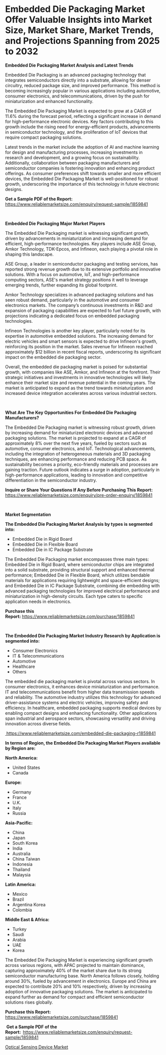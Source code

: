 <p><h1>Embedded Die Packaging Market Offer Valuable Insights into Market Size, Market Share, Market Trends, and Projections Spanning from 2025 to 2032</h1></p><p><strong>Embedded Die Packaging Market Analysis and Latest Trends</strong></p>
<p><p>Embedded Die Packaging is an advanced packaging technology that integrates semiconductors directly into a substrate, allowing for denser circuitry, reduced package size, and improved performance. This method is becoming increasingly popular in various applications including automotive, consumer electronics, and telecommunications, driven by the push for miniaturization and enhanced functionality.</p><p>The Embedded Die Packaging Market is expected to grow at a CAGR of 11.6% during the forecast period, reflecting a significant increase in demand for high-performance electronic devices. Key factors contributing to this growth include the rising need for energy-efficient products, advancements in semiconductor technology, and the proliferation of IoT devices that require compact packaging solutions.</p><p>Latest trends in the market include the adoption of AI and machine learning for design and manufacturing processes, increasing investments in research and development, and a growing focus on sustainability. Additionally, collaboration between packaging manufacturers and semiconductor companies is fostering innovation and enhancing product offerings. As consumer preferences shift towards smaller and more efficient devices, the Embedded Die Packaging Market is well-positioned for robust growth, underscoring the importance of this technology in future electronic designs.</p></p>
<p><strong>Get a Sample PDF of the Report:&nbsp;</strong> <a href="https://www.reliablemarketsize.com/enquiry/request-sample/1859841?utm_campaign=2218&utm_medium=2&utm_source=Github&utm_content=ia&utm_term=10022025&utm_id=embedded-die-packaging">https://www.reliablemarketsize.com/enquiry/request-sample/1859841</a></p>
<p>&nbsp;</p>
<p><strong>Embedded Die Packaging Major Market Players</strong></p>
<p><p>The Embedded Die Packaging market is witnessing significant growth, driven by advancements in miniaturization and increasing demand for efficient, high-performance technologies. Key players include ASE Group, Amkor Technology, TDK-Epcos, and Infineon, each playing a pivotal role in shaping this landscape.</p><p>ASE Group, a leader in semiconductor packaging and testing services, has reported strong revenue growth due to its extensive portfolio and innovative solutions. With a focus on automotive, IoT, and high-performance computing sectors, ASE's market strategy positions it well to leverage emerging trends, further expanding its global footprint.</p><p>Amkor Technology specializes in advanced packaging solutions and has seen robust demand, particularly in the automotive and consumer electronics markets. The company’s continuous investments in R&D and expansion of packaging capabilities are expected to fuel future growth, with projections indicating a dedicated focus on embedded packaging technologies.</p><p>Infineon Technologies is another key player, particularly noted for its expertise in automotive embedded solutions. The increasing demand for electric vehicles and smart sensors is expected to drive Infineon's growth, reinforcing its position in the market. Sales revenue for Infineon reached approximately $12 billion in recent fiscal reports, underscoring its significant impact on the embedded die packaging sector.</p><p>Overall, the embedded die packaging market is poised for substantial growth, with companies like ASE, Amkor, and Infineon at the forefront. Their strategic initiatives and investments in innovative technologies will likely enhance their market size and revenue potential in the coming years. The market is anticipated to expand as the trend towards miniaturization and increased device integration accelerates across various industrial sectors.</p></p>
<p>&nbsp;</p>
<p><strong>What Are The Key Opportunities For Embedded Die Packaging Manufacturers?</strong></p>
<p><p>The Embedded Die Packaging market is witnessing robust growth, driven by increasing demand for miniaturized electronic devices and advanced packaging solutions. The market is projected to expand at a CAGR of approximately 8% over the next five years, fueled by sectors such as automotive, consumer electronics, and IoT. Technological advancements, including the integration of heterogeneous materials and 3D packaging techniques, are enhancing performance and reducing PCB space. As sustainability becomes a priority, eco-friendly materials and processes are gaining traction. Future outlook indicates a surge in adoption, particularly in high-performance applications, leading to innovation and competitive differentiation in the semiconductor industry.</p></p>
<p><strong>Inquire or Share Your Questions If Any Before Purchasing This Report:</strong> <a href="https://www.reliablemarketsize.com/enquiry/pre-order-enquiry/1859841?utm_campaign=2218&utm_medium=2&utm_source=Github&utm_content=ia&utm_term=10022025&utm_id=embedded-die-packaging">https://www.reliablemarketsize.com/enquiry/pre-order-enquiry/1859841</a></p>
<p>&nbsp;</p>
<p><strong>Market Segmentation</strong></p>
<p><strong>The Embedded Die Packaging Market Analysis by types is segmented into:</strong></p>
<p><ul><li>Embedded Die in Rigid Board</li><li>Embedded Die in Flexible Board</li><li>Embedded Die in IC Package Substrate</li></ul></p>
<p><p>The Embedded Die Packaging market encompasses three main types: Embedded Die in Rigid Board, where semiconductor chips are integrated into a solid substrate, providing structural support and enhanced thermal performance; Embedded Die in Flexible Board, which utilizes bendable materials for applications requiring lightweight and space-efficient designs; and Embedded Die in IC Package Substrate, combining die embedding with advanced packaging technologies for improved electrical performance and miniaturization in high-density circuits. Each type caters to specific application needs in electronics.</p></p>
<p><strong>Purchase this Report:&nbsp;</strong><a href="https://www.reliablemarketsize.com/purchase/1859841?utm_campaign=2218&utm_medium=2&utm_source=Github&utm_content=ia&utm_term=10022025&utm_id=embedded-die-packaging">https://www.reliablemarketsize.com/purchase/1859841</a></p>
<p>&nbsp;</p>
<p><strong>The Embedded Die Packaging Market Industry Research by Application is segmented into:</strong></p>
<p><ul><li>Consumer Electronics</li><li>IT & Telecommunications</li><li>Automotive</li><li>Healthcare</li><li>Others</li></ul></p>
<p><p>The embedded die packaging market is pivotal across various sectors. In consumer electronics, it enhances device miniaturization and performance. IT and telecommunications benefit from higher data transmission speeds and reliability. The automotive industry utilizes this technology for advanced driver-assistance systems and electric vehicles, improving safety and efficiency. In healthcare, embedded packaging supports medical devices by enabling compact designs and enhancing functionality. Other applications span industrial and aerospace sectors, showcasing versatility and driving innovation across diverse fields.</p></p>
<p><a href="https://www.reliablemarketsize.com/embedded-die-packaging-r1859841?utm_campaign=2218&utm_medium=2&utm_source=Github&utm_content=ia&utm_term=10022025&utm_id=embedded-die-packaging">&nbsp;https://www.reliablemarketsize.com/embedded-die-packaging-r1859841</a></p>
<p><strong>In terms of Region, the Embedded Die Packaging Market Players available by Region are:</strong></p>
<p>
    <p> <strong> North America: </strong>
        <ul>
            <li>United States</li>
            <li>Canada</li>
        </ul>
        </p> 
    <p> <strong> Europe: </strong>
        <ul>
            <li>Germany</li>
            <li>France</li>
            <li>U.K.</li>
            <li>Italy</li>
            <li>Russia</li>
        </ul>
        </p> 
    <p> <strong> Asia-Pacific: </strong>
        <ul>
            <li>China</li>
            <li>Japan</li>
            <li>South Korea</li>
            <li>India</li>
            <li>Australia</li>
            <li>China Taiwan</li>
            <li>Indonesia</li>
            <li>Thailand</li>
            <li>Malaysia</li>
        </ul>
        </p> 
    <p> <strong> Latin America: </strong>
        <ul>
            <li>Mexico</li>
            <li>Brazil</li>
            <li>Argentina Korea</li>
            <li>Colombia</li>
        </ul>
        </p> 
    <p> <strong> Middle East & Africa: </strong>
        <ul>
            <li>Turkey</li>
            <li>Saudi</li>
            <li>Arabia</li>
            <li>UAE</li>
            <li>Korea</li>
        </ul>
    </p>
    </p>
<p><p>The Embedded Die Packaging Market is experiencing significant growth across various regions, with APAC projected to maintain dominance, capturing approximately 40% of the market share due to its strong semiconductor manufacturing base. North America follows closely, holding around 30%, fueled by advancement in electronics. Europe and China are expected to contribute 20% and 10% respectively, driven by increasing adoption of innovative packaging solutions. The market is anticipated to expand further as demand for compact and efficient semiconductor solutions rises globally.</p></p>
<p><strong>Purchase this Report: </strong><a href="https://www.reliablemarketsize.com/purchase/1859841?utm_campaign=2218&utm_medium=2&utm_source=Github&utm_content=ia&utm_term=10022025&utm_id=embedded-die-packaging">https://www.reliablemarketsize.com/purchase/1859841</a></p>
<p>&nbsp;<strong>Get a Sample PDF of the Report:&nbsp;&nbsp;</strong><a href="https://www.reliablemarketsize.com/enquiry/request-sample/1859841?utm_campaign=2218&utm_medium=2&utm_source=Github&utm_content=ia&utm_term=10022025&utm_id=embedded-die-packaging">https://www.reliablemarketsize.com/enquiry/request-sample/1859841</a></p>
<p><strong></strong></p>
<p><p><a href="https://github.com/edacruz6/Market-Research-Report-List-1/blob/main/optical-sensing-device-market.md?utm_campaign=2218&utm_medium=2&utm_source=Github&utm_content=ia&utm_term=10022025&utm_id=embedded-die-packaging">Optical Sensing Device Market</a></p></p>